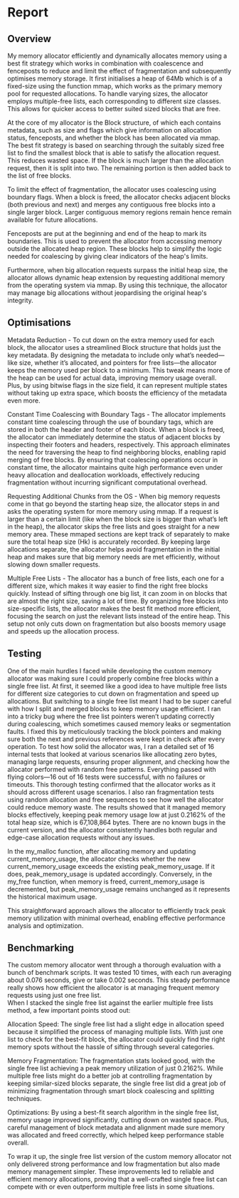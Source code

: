 # Report

<!-- You should write your report in this file. Remember to check that it's 
     formatted correctly in the pdf produced by the CI! -->

## Overview

My memory allocator efficiently and dynamically allocates memory using a best fit strategy which works in combination with coalescence and fenceposts to reduce and limit the effect of fragmentation and subsequently optimises memory storage.
It first initialises a heap of 64Mb which is of a fixed-size using the function mmap, which works as the primary memory pool for requested allocations.
To handle varying sizes, the allocator employs multiple-free lists, each corresponding to different size classes. This allows for quicker access to better suited sized blocks that are free.

At the core of my allocator is the Block structure, of which each contains metadata, such as size and flags which give information on allocation status, fenceposts, and whether the block has been allocated via mmap.
The best fit strategy is based on searching through the suitably sized free list to find the smallest block that is able to satisfy the allocation request. This reduces wasted space.
If the block is much larger than the allocation request, then it is split into two. The remaining portion is then added back to the list of free blocks.

To limit the effect of fragmentation, the allocator uses coalescing using boundary flags. When a block is freed, the allocator checks adjacent blocks (both previous and next) and merges any contiguous free blocks into a single larger block. 
Larger contiguous memory regions remain hence remain available for future allocations. 

Fenceposts are put at the beginning and end of the heap to mark its boundaries. This is used to prevent the allocator from accessing memory outside the allocated heap region. 
These blocks help to simplify the logic needed for coalescing by giving clear indicators of the heap's limits.

Furthermore, when big allocation requests surpass the initial heap size, the allocator allows dynamic heap extension by requesting additional memory from the operating system via mmap. 
By using this technique, the allocator may manage big allocations without jeopardising the original heap's integrity.

## Optimisations 

Metadata Reduction -
To cut down on the extra memory used for each block, the allocator uses a streamlined Block structure that holds just the key metadata. 
By designing the metadata to include only what’s needed—like size, whether it’s allocated, and pointers for free lists—the allocator keeps 
the memory used per block to a minimum. This tweak means more of the heap can be used for actual data, improving memory usage overall. 
Plus, by using bitwise flags in the size field, it can represent multiple states without taking up extra space, which boosts the efficiency of the metadata even more.

Constant Time Coalescing with Boundary Tags -
The allocator implements constant time coalescing through the use of boundary tags, which are stored in both the header and footer of each block. 
When a block is freed, the allocator can immediately determine the status of adjacent blocks by inspecting their footers and headers, respectively. 
This approach eliminates the need for traversing the heap to find neighboring blocks, enabling rapid merging of free blocks. By ensuring that coalescing 
operations occur in constant time, the allocator maintains quite high performance even under heavy allocation and deallocation workloads, effectively reducing fragmentation without incurring significant computational overhead.

Requesting Additional Chunks from the OS -
When big memory requests come in that go beyond the starting heap size, the allocator steps in and asks the operating system for more memory using mmap. 
If a request is larger than a certain limit (like when the block size is bigger than what’s left in the heap), the allocator skips the free lists and goes 
straight for a new memory area. These mmaped sections are kept track of separately to make sure the total heap size (Hk) is accurately recorded. 
By keeping large allocations separate, the allocator helps avoid fragmentation in the initial heap and makes sure that big memory needs are met efficiently, without slowing down smaller requests.

Multiple Free Lists -
The allocator has a bunch of free lists, each one for a different size, which makes it way easier to find the right free blocks quickly. 
Instead of sifting through one big list, it can zoom in on blocks that are almost the right size, saving a lot of time. By organizing free 
blocks into size-specific lists, the allocator makes the best fit method more efficient, focusing the search on just the relevant lists instead of the 
entire heap. This setup not only cuts down on fragmentation but also boosts memory usage and speeds up the allocation process.

## Testing

One of the main hurdles I faced while developing the custom memory allocator was making sure I could properly combine free blocks within a single free list. 
At first, it seemed like a good idea to have multiple free lists for different size categories to cut down on fragmentation and speed up allocations. But switching 
to a single free list meant I had to be super careful with how I split and merged blocks to keep memory usage efficient. I ran into a tricky bug where the free list pointers 
weren’t updating correctly during coalescing, which sometimes caused memory leaks or segmentation faults. I fixed this by meticulously tracking the block pointers and making 
sure both the next and previous references were kept in check after every operation.  To test how solid the allocator was, I ran a detailed set of 16 internal tests that looked 
at various scenarios like allocating zero bytes, managing large requests, ensuring proper alignment, and checking how the allocator performed with random free patterns. Everything 
passed with flying colors—16 out of 16 tests were successful, with no failures or timeouts. This thorough testing confirmed that the allocator works as it should across different 
usage scenarios.  I also ran fragmentation tests using random allocation and free sequences to see how well the allocator could reduce memory waste. The results showed that it managed 
memory blocks effectively, keeping peak memory usage low at just 0.2162% of the total heap size, which is 67,108,864 bytes. There are no known bugs in the current version, 
and the allocator consistently handles both regular and edge-case allocation requests without any issues.

In the my_malloc function, after allocating memory and updating current_memory_usage, the allocator checks whether the new current_memory_usage exceeds the existing peak_memory_usage. If it does, peak_memory_usage is updated accordingly. Conversely, in the my_free function, when memory is freed, current_memory_usage is decremented, but peak_memory_usage remains unchanged as it represents the historical maximum usage.

This straightforward approach allows the allocator to efficiently track peak memory utilization with minimal overhead, enabling effective performance analysis and optimization.

## Benchmarking

The custom memory allocator went through a thorough evaluation with a bunch of benchmark scripts. It was tested 10 times, with each run averaging about 0.076 seconds, 
give or take 0.002 seconds. This steady performance really shows how efficient the allocator is at managing frequent memory requests using just one free list.  
When I stacked the single free list against the earlier multiple free lists method, a few important points stood out:  

Allocation Speed: The single free list had 
a slight edge in allocation speed because it simplified the process of managing multiple lists. With just one list to check for the best-fit block, the allocator 
could quickly find the right memory spots without the hassle of sifting through several categories. 

Memory Fragmentation: The fragmentation stats looked good, with 
the single free list achieving a peak memory utilization of just 0.2162%. While multiple free lists might do a better job at controlling fragmentation by keeping 
similar-sized blocks separate, the single free list did a great job of minimizing fragmentation through smart block coalescing and splitting techniques. 

Optimizations: By using a best-fit search algorithm in the single free list, memory usage improved significantly, cutting down on wasted space. Plus, careful management of block metadata and 
alignment made sure memory was allocated and freed correctly, which helped keep performance stable overall. 

To wrap it up, the single free list version of the custom memory allocator not only delivered strong performance and low fragmentation but also made memory management simpler. These improvements led to 
reliable and efficient memory allocations, proving that a well-crafted single free list can compete with or even outperform multiple free lists in some situations.